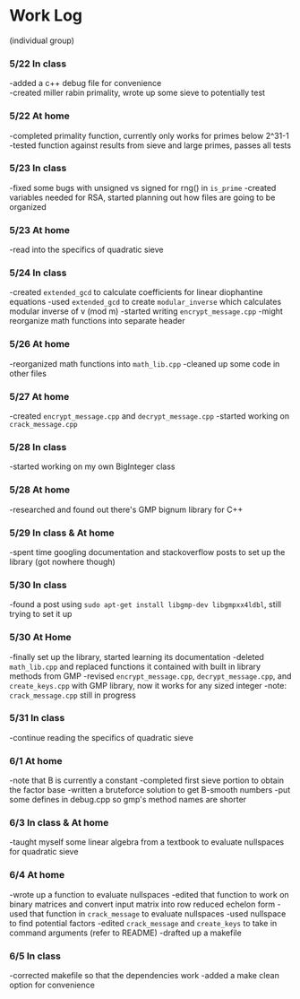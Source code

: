 # Work Log
(individual group)
### 5/22 In class
-added a c++ debug file for convenience  
-created miller rabin primality, wrote up some sieve to potentially test  

### 5/22 At home
-completed primality function, currently only works for primes below 2^31-1  
-tested function against results from sieve and large primes, passes all tests  

### 5/23 In class
-fixed some bugs with unsigned vs signed for rng() in `is_prime`
-created variables needed for RSA, started planning out how files are going to be organized

### 5/23 At home
-read into the specifics of quadratic sieve

### 5/24 In class
-created `extended_gcd` to calculate coefficients for linear diophantine equations
-used `extended_gcd` to create `modular_inverse` which calculates modular inverse of v (mod m)
-started writing `encrypt_message.cpp`
-might reorganize math functions into separate header

### 5/26 At home
-reorganized math functions into `math_lib.cpp`
-cleaned up some code in other files

### 5/27 At home
-created `encrypt_message.cpp` and `decrypt_message.cpp`
-started working on `crack_message.cpp`

### 5/28 In class
-started working on my own BigInteger class

### 5/28 At home
-researched and found out there's GMP bignum library for C++

### 5/29 In class & At home
-spent time googling documentation and stackoverflow posts to set up the library (got nowhere though)

### 5/30 In class
-found a post using `sudo apt-get install libgmp-dev libgmpxx4ldbl`, still trying to set it up

### 5/30 At Home
-finally set up the library, started learning its documentation
-deleted `math_lib.cpp` and replaced functions it contained with built in library methods from GMP
-revised `encrypt_message.cpp`, `decrypt_message.cpp`, and `create_keys.cpp` with GMP library, now it works for any sized integer
-note: `crack_message.cpp` still in progress

### 5/31 In class
-continue reading the specifics of quadratic sieve

### 6/1 At home
-note that B is currently a constant
-completed first sieve portion to obtain the factor base
-written a bruteforce solution to get B-smooth numbers
-put some defines in debug.cpp so gmp's method names are shorter

### 6/3 In class & At home
-taught myself some linear algebra from a textbook to evaluate nullspaces for quadratic sieve

### 6/4 At home
-wrote up a function to evaluate nullspaces
-edited that function to work on binary matrices and convert input matrix into row reduced echelon form
-used that function in `crack_message` to evaluate nullspaces
-used nullspace to find potential factors
-edited `crack_message` and `create_keys` to take in command arguments (refer to README)
-drafted up a makefile

### 6/5 In class
-corrected makefile so that the dependencies work
-added a make clean option for convenience